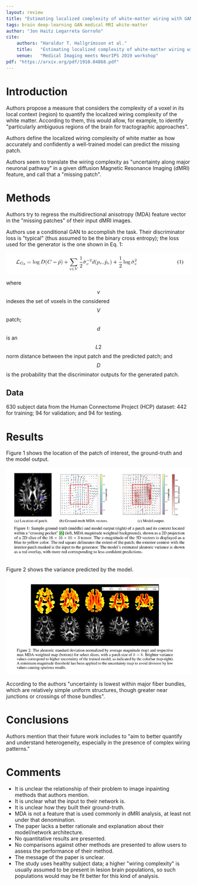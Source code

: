 ```yaml
---
layout: review
title: "Estimating localized complexity of white-matter wiring with GANs"
tags: brain deep-learning GAN medical MRI white-matter
author: "Jon Haitz Legarreta Gorroño"
cite:
    authors: "Haraldur T. Hallgrímsson et al."
    title:   "Estimating localized complexity of white-matter wiring with GANs"
    venue:   "Medical Imaging meets NeurIPS 2019 workshop"
pdf: "https://arxiv.org/pdf/1910.04868.pdf"
---
```



# Introduction

Authors propose a measure that considers the complexity of a voxel in its local
context (region) to quantify the localized wiring complexity of the white
matter. According to them, this would allow, for example, to identify
"particularly ambiguous regions of the brain for tractographic approaches".

Authors define the localized wiring complexity of white matter as how
accurately and confidently a well-trained model can predict the missing patch.

Authors seem to translate the wiring complexity as "uncertainty along major
neuronal pathway" in a given diffusion Magnetic Resonance Imaging (dMRI)
feature, and call that a "missing patch".


# Methods

Authors try to regress the multidirectional anisotropy (MDA) feature vector in
the "missing patches" of their input dMRI images.

Authors use a conditional GAN to accomplish the task. Their discriminator loss
is "typical" (thus assumed to be the binary cross entropy); the loss used for
the generator is the one shown in Eq. 1:

![](/article/images/GANBasedWMComplexityIdentification/Generator_loss.jpg)

where $$v$$ indexes the set of voxels in the considered $$V$$ patch; $$d$$ is an
$$L2$$ norm distance between the input patch and the predicted patch; and $$D$$
is the probability that the discriminator outputs for the generated patch.

## Data

630 subject data from the Human Connectome Project (HCP) dataset: 442 for
training; 94 for validation; and 94 for testing.


# Results

Figure 1 shows the location of the patch of interest, the ground-truth and the
model output.

![](/article/images/GANBasedWMComplexityIdentification/Results_images.jpg)

Figure 2 shows the variance predicted by the model.

![](/article/images/GANBasedWMComplexityIdentification/Results_variability.jpg)

According to the authors "uncertainty is lowest within major fiber bundles,
which are relatively simple uniform structures, though greater near junctions or
crossings of those bundles".

# Conclusions

Authors mention that their future work includes to "aim to better quantify and
understand heterogeneity, especially in the presence of complex wiring
patterns."


# Comments

- It is unclear the relationship of their problem to image inpainting methods
that authors mention.
- It is unclear what the input to their network is.
- It is unclear how they built their ground-truth.
- MDA is not a feature that is used commonly in dMRI analysis, at least not
under that denomination.
- The paper lacks a better rationale and explanation about their model/network
architecture.
- No quantitative results are presented.
- No comparisons against other methods are presented to allow users to assess
the performance of their method.
- The message of the paper is unclear.
- The study uses healthy subject data; a higher "wiring complexity" is usually
assumed to be present in lesion brain populations, so such populations would may
be fit better for this kind of analysis.

